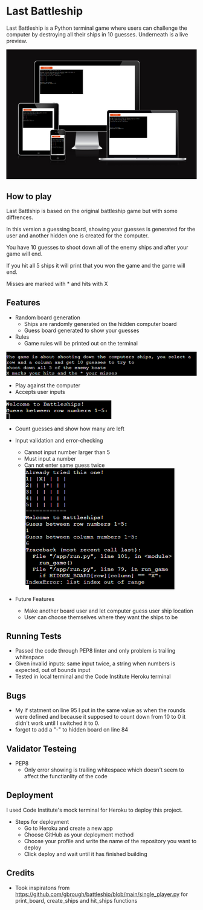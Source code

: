 # Last Battleship

Last Battleship is a Python terminal game where users can challenge the computer
by destroying all their ships in 10 guesses. Underneath is a live preview.

![Live preview of my project](assets/images/livepreview.png "live preview")

## How to play

Last Battlship is based on the original battleship game but with some diffrences.

In this version a guessing board, showing your guesses is generated for the user and another hidden one is created for the computer. 

You have 10 guesses to shoot down all of the enemy ships and after your game will end.  

If you hit all 5 ships it will print that you won the game and the game will end. 

Misses are marked with * and hits with X 

## Features
- Random board generation
    - Ships are randomly generated on the hidden computer board
    - Guess board generated to show your guesses 
- Rules 
    - Game rules will be printed out on the terminal

![Screenshot of rules](assets/images/rules.png "Rules for the game")

- Play against the computer
- Accepts user inputs

![Screenshot of user input](assets/images/input.png "Asking for input")
- Count guesses and show how many are left 
- Input validation and error-checking
    - Cannot input number larger than 5
    - Must input a number 
    - Can not enter same guess twice  
![Screenshot of error checks](/assets/images/errorchecks.png "Error checks")

- Future Features
    - Make another board user and let computer guess user ship location 
    - User can choose themselves where they want the ships to be 
    
## Running Tests
- Passed the code through PEP8 linter and only problem is trailing whitespace
- Given invalid inputs: same input twice, a string when numbers is expected, out of bounds input 
- Tested in local terminal and the Code Institute Heroku terminal

## Bugs
- My if statment on line 95 I put in the same value as when the rounds were defined and because it supposed to count down from 10 to 0 it didn't work until I switched it to 0.
- forgot to add a "-" to hidden board on line 84

## Validator Testeing
- PEP8
    - Only error showing is trailing whitespace which doesn't seem to affect the functianlity of the code 

## Deployment
I used Code Institute's mock terminal for Heroku to deploy this project.
- Steps for deployment 
    - Go to Heroku and create a new app
    - Choose GitHub as your deployment method
    - Choose your profile and write the name of the repository you want to deploy
    - Click deploy and wait until it has finished building 
    
## Credits 

- Took inspiratons from https://github.com/gbrough/battleship/blob/main/single_player.py for print_board, create_ships and hit_ships functions

